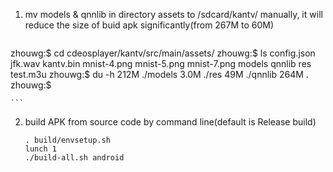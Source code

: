 1. mv models & qnnlib in directory assets to /sdcard/kantv/ manually, it will reduce the size of buid apk significantly(from 267M to 60M)

    ```

zhouwg:$ cd cdeosplayer/kantv/src/main/assets/
zhouwg:$ ls
config.json  jfk.wav  kantv.bin  mnist-4.png  mnist-5.png  mnist-7.png  models  qnnlib  res  test.m3u
zhouwg:$ du -h
212M	./models
3.0M	./res
49M	    ./qnnlib
264M	.
zhouwg:$

    ```

2. build APK from source code by command line(default is Release build)

    ```
    . build/envsetup.sh
    lunch 1
    ./build-all.sh android

    ```
